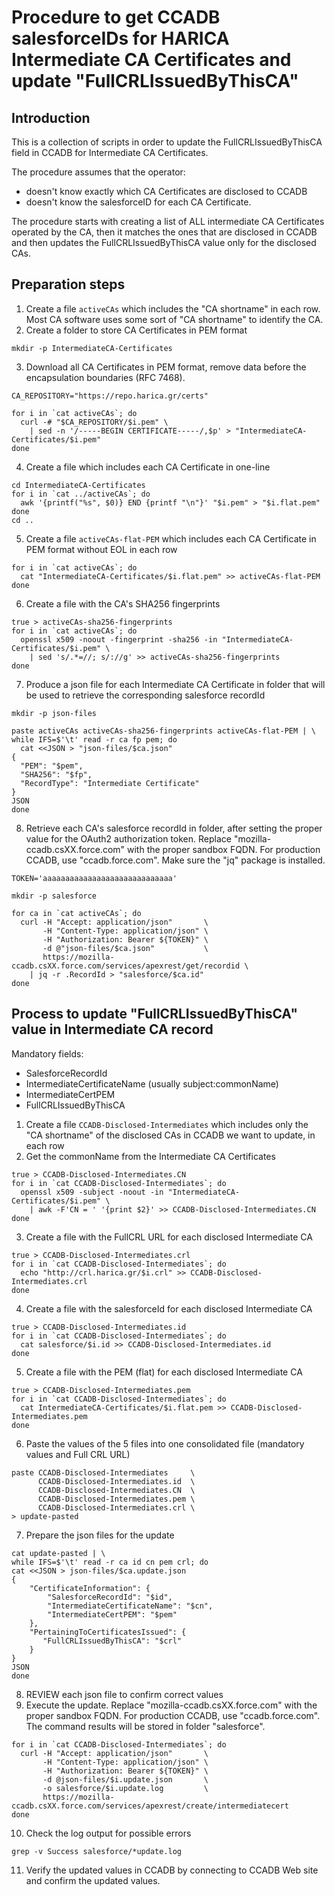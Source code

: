 # Procedure to get CCADB salesforceIDs for HARICA Intermediate CA Certificates and update "FullCRLIssuedByThisCA"

## Introduction
This is a collection of scripts in order to update the FullCRLIssuedByThisCA field in CCADB for Intermediate CA Certificates.

The procedure assumes that the operator: 
* doesn't know exactly which CA Certificates are disclosed to CCADB
* doesn't know the salesforceID for each CA Certificate. 

The procedure starts with creating a list of ALL intermediate CA Certificates operated by the CA, then it matches the ones that are disclosed in CCADB and then updates the FullCRLIssuedByThisCA value only for the disclosed CAs.

## Preparation steps
1. Create a file `activeCAs` which includes the "CA shortname" in each row. Most CA software uses some sort of "CA shortname" to identify the CA.
2. Create a folder to store CA Certificates in PEM format 

```
mkdir -p IntermediateCA-Certificates
```

3. Download all CA Certificates in PEM format, remove data before the encapsulation boundaries (RFC 7468).

```
CA_REPOSITORY="https://repo.harica.gr/certs"

for i in `cat activeCAs`; do
  curl -# "$CA_REPOSITORY/$i.pem" \
    | sed -n '/-----BEGIN CERTIFICATE-----/,$p' > "IntermediateCA-Certificates/$i.pem"
done
```

4. Create a file which includes each CA Certificate in one-line

```
cd IntermediateCA-Certificates
for i in `cat ../activeCAs`; do
  awk '{printf("%s", $0)} END {printf "\n"}' "$i.pem" > "$i.flat.pem"
done
cd ..
```

5. Create a file `activeCAs-flat-PEM` which includes each CA Certificate in PEM format without EOL in each row 

```
for i in `cat activeCAs`; do
  cat "IntermediateCA-Certificates/$i.flat.pem" >> activeCAs-flat-PEM
done
```

6. Create a file with the CA's SHA256 fingerprints

```
true > activeCAs-sha256-fingerprints
for i in `cat activeCAs`; do
  openssl x509 -noout -fingerprint -sha256 -in "IntermediateCA-Certificates/$i.pem" \
    | sed 's/.*=//; s/://g' >> activeCAs-sha256-fingerprints
done
```


7. Produce a json file for each Intermediate CA Certificate in folder that will be used to retrieve the corresponding salesforce recordId

```
mkdir -p json-files

paste activeCAs activeCAs-sha256-fingerprints activeCAs-flat-PEM | \
while IFS=$'\t' read -r ca fp pem; do
  cat <<JSON > "json-files/$ca.json"
{
  "PEM": "$pem",
  "SHA256": "$fp",
  "RecordType": "Intermediate Certificate"
}
JSON
done
```

8. Retrieve each CA's salesforce recordId in folder, after setting the proper value for the OAuth2 authorization token. Replace "mozilla-ccadb.csXX.force.com" with the proper sandbox FQDN. For production CCADB, use "ccadb.force.com". Make sure the "jq" package is installed.

```
TOKEN='aaaaaaaaaaaaaaaaaaaaaaaaaaaaa'

mkdir -p salesforce

for ca in `cat activeCAs`; do
  curl -H "Accept: application/json"       \
       -H "Content-Type: application/json" \
       -H "Authorization: Bearer ${TOKEN}" \
       -d @"json-files/$ca.json"           \
       https://mozilla-ccadb.csXX.force.com/services/apexrest/get/recordid \
    | jq -r .RecordId > "salesforce/$ca.id"
done
```

## Process to update "FullCRLIssuedByThisCA" value in Intermediate CA record
Mandatory fields: 
* SalesforceRecordId
* IntermediateCertificateName (usually subject:commonName)
* IntermediateCertPEM
* FullCRLIssuedByThisCA

1. Create a file `CCADB-Disclosed-Intermediates` which includes only the "CA shortname" of the disclosed CAs in CCADB we want to update, in each row
2. Get the commonName from the Intermediate CA Certificates

```
true > CCADB-Disclosed-Intermediates.CN
for i in `cat CCADB-Disclosed-Intermediates`; do
  openssl x509 -subject -noout -in "IntermediateCA-Certificates/$i.pem" \
    | awk -F'CN = ' '{print $2}' >> CCADB-Disclosed-Intermediates.CN
done
```
3. Create a file with the FullCRL URL for each disclosed Intermediate CA

```
true > CCADB-Disclosed-Intermediates.crl
for i in `cat CCADB-Disclosed-Intermediates`; do
  echo "http://crl.harica.gr/$i.crl" >> CCADB-Disclosed-Intermediates.crl
done
```

4. Create a file with the salesforceId for each disclosed Intermediate CA

```
true > CCADB-Disclosed-Intermediates.id
for i in `cat CCADB-Disclosed-Intermediates`; do
  cat salesforce/$i.id >> CCADB-Disclosed-Intermediates.id
done
```

5. Create a file with the PEM (flat) for each disclosed Intermediate CA
```
true > CCADB-Disclosed-Intermediates.pem
for i in `cat CCADB-Disclosed-Intermediates`; do
  cat IntermediateCA-Certificates/$i.flat.pem >> CCADB-Disclosed-Intermediates.pem
done
```

6. Paste the values of the 5 files into one consolidated file (mandatory values and Full CRL URL)

```
paste CCADB-Disclosed-Intermediates     \
      CCADB-Disclosed-Intermediates.id  \
      CCADB-Disclosed-Intermediates.CN  \
      CCADB-Disclosed-Intermediates.pem \
      CCADB-Disclosed-Intermediates.crl \
> update-pasted
```

7. Prepare the json files for the update

```
cat update-pasted | \
while IFS=$'\t' read -r ca id cn pem crl; do
cat <<JSON > json-files/$ca.update.json
{
    "CertificateInformation": {
        "SalesforceRecordId": "$id",
        "IntermediateCertificateName": "$cn",
        "IntermediateCertPEM": "$pem"
    },
    "PertainingToCertificatesIssued": {
       "FullCRLIssuedByThisCA": "$crl"
    }
}
JSON
done
```

8. REVIEW each json file to confirm correct values
9. Execute the update. Replace "mozilla-ccadb.csXX.force.com" with the proper sandbox FQDN. For production CCADB, use "ccadb.force.com". The command results will be stored in folder "salesforce".

```
for i in `cat CCADB-Disclosed-Intermediates`; do
  curl -H "Accept: application/json"       \
       -H "Content-Type: application/json" \
       -H "Authorization: Bearer ${TOKEN}" \
       -d @json-files/$i.update.json       \
       -o salesforce/$i.update.log         \
       https://mozilla-ccadb.csXX.force.com/services/apexrest/create/intermediatecert
done
```

10. Check the log output for possible errors

```
grep -v Success salesforce/*update.log
```

11. Verify the updated values in CCADB by connecting to CCADB Web site and confirm the updated values.
